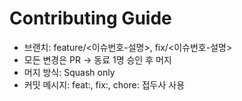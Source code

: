 # Contributing Guide

- 브랜치: feature/<이슈번호-설명>, fix/<이슈번호-설명>
- 모든 변경은 PR → 동료 1명 승인 후 머지
- 머지 방식: Squash only
- 커밋 메시지: feat:, fix:, chore: 접두사 사용
